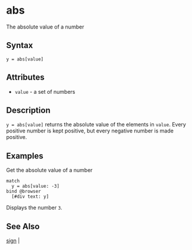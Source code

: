 # abs

The absolute value of a number

## Syntax

```eve
y = abs[value]
```

## Attributes

- `value` - a set of numbers

## Description

`y = abs[value]` returns the absolute value of the elements in `value`. Every positive number is kept positive, but every negative number is made positive.

## Examples

Get the absolute value of a number

```eve
match
  y = abs[value: -3]
bind @browser
  [#div text: y]
```

Displays the number `3`.

## See Also

[sign](../sign) |
